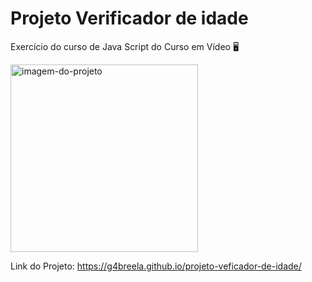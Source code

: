 <h1> Projeto Verificador de idade </h1>

Exercício do curso de Java Script do Curso em Vídeo 🖥️

<img alt= "imagem-do-projeto" height="300"
src= https://user-images.githubusercontent.com/103966644/175122504-b2f3f0ff-ff11-4ebe-ab84-c10f5d1f427e.png>


Link do Projeto: https://g4breela.github.io/projeto-veficador-de-idade/

